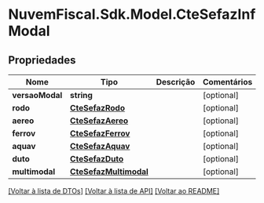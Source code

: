 # NuvemFiscal.Sdk.Model.CteSefazInfModal

## Propriedades

Nome | Tipo | Descrição | Comentários
------------ | ------------- | ------------- | -------------
**versaoModal** | **string** |  | [optional] 
**rodo** | [**CteSefazRodo**](CteSefazRodo.md) |  | [optional] 
**aereo** | [**CteSefazAereo**](CteSefazAereo.md) |  | [optional] 
**ferrov** | [**CteSefazFerrov**](CteSefazFerrov.md) |  | [optional] 
**aquav** | [**CteSefazAquav**](CteSefazAquav.md) |  | [optional] 
**duto** | [**CteSefazDuto**](CteSefazDuto.md) |  | [optional] 
**multimodal** | [**CteSefazMultimodal**](CteSefazMultimodal.md) |  | [optional] 

[[Voltar à lista de DTOs]](../README.md#documentation-for-models) [[Voltar à lista de API]](../README.md#documentation-for-api-endpoints) [[Voltar ao README]](../README.md)

